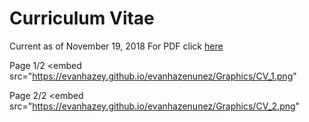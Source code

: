# Curriculum Vitae

Current as of November 19, 2018
For PDF click [here](https://evanhazey.github.io/evanhazenunez/Graphics/CV.pdf)

Page 1/2
<embed src="https://evanhazey.github.io/evanhazenunez/Graphics/CV_1.png"

Page 2/2
<embed src="https://evanhazey.github.io/evanhazenunez/Graphics/CV_2.png"



